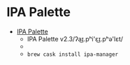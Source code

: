 # IPA Palette
- [IPA Palette](https://www.blugs.com/IPA/)
  -  IPA Palette v2.3/ʔa͜ɪ.pʰi'ɛ͜ɪ.pʰə'lɛt/
  - 
  - `brew cask install ipa-manager`
